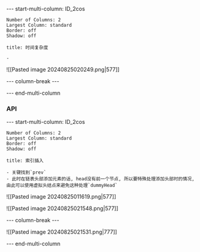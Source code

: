 --- start-multi-column: ID_2cos
```column-settings
Number of Columns: 2
Largest Column: standard
Border: off
Shadow: off
```

~~~ad-primary
title: 时间复杂度

- 
~~~
![[Pasted image 20240825020249.png|577]]

--- column-break ---


--- end-multi-column
### API
--- start-multi-column: ID_2cos
```column-settings
Number of Columns: 2
Largest Column: standard
Border: off
Shadow: off
```

~~~ad-primary
title: 索引插入

- 关键找到`prev`
- 此时在链表头部添加元素的话, head没有前一个节点, 所以要特殊处理添加头部时的情况, 由此可以使用虚拟头结点来避免这种处理`dummyHead`
~~~
![[Pasted image 20240825011619.png|577]]

![[Pasted image 20240825021548.png|577]]

--- column-break ---

![[Pasted image 20240825021531.png|777]]

--- end-multi-column

